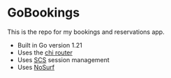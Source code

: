 # GoBookings

This is the repo for my bookings and reservations app.

- Built in Go version 1.21
- Uses the [chi router](https://github.com/go-chi/chi)
- Uses [SCS](https://github.com/alexedwards/scs/v2) session management
- Uses [NoSurf](https://github.com/justinas/nosurf)